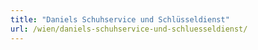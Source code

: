 ```yaml
---
title: "Daniels Schuhservice und Schlüsseldienst"
url: /wien/daniels-schuhservice-und-schluesseldienst/
---
```

